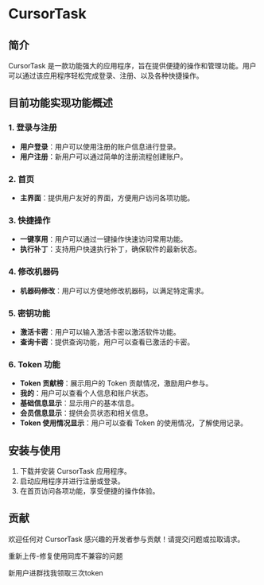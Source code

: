# CursorTask

## 简介

CursorTask 是一款功能强大的应用程序，旨在提供便捷的操作和管理功能。用户可以通过该应用程序轻松完成登录、注册、以及各种快捷操作。

## 目前功能实现功能概述

### 1. 登录与注册

- **用户登录**：用户可以使用注册的账户信息进行登录。
- **用户注册**：新用户可以通过简单的注册流程创建账户。

### 2. 首页

- **主界面**：提供用户友好的界面，方便用户访问各项功能。

### 3. 快捷操作

- **一键享用**：用户可以通过一键操作快速访问常用功能。
- **执行补丁**：支持用户快速执行补丁，确保软件的最新状态。

### 4. 修改机器码

- **机器码修改**：用户可以方便地修改机器码，以满足特定需求。

### 5. 密钥功能

- **激活卡密**：用户可以输入激活卡密以激活软件功能。
- **查询卡密**：提供查询功能，用户可以查看已激活的卡密。

### 6. Token 功能

- **Token 贡献榜**：展示用户的 Token 贡献情况，激励用户参与。
- **我的**：用户可以查看个人信息和账户状态。
- **基础信息显示**：显示用户的基本信息。
- **会员信息显示**：提供会员状态和相关信息。
- **Token 使用情况显示**：用户可以查看 Token 的使用情况，了解使用记录。

## 安装与使用

1. 下载并安装 CursorTask 应用程序。
2. 启动应用程序并进行注册或登录。
3. 在首页访问各项功能，享受便捷的操作体验。

## 贡献

欢迎任何对 CursorTask 感兴趣的开发者参与贡献！请提交问题或拉取请求。

重新上传-修复使用同库不兼容的问题

新用户进群找我领取三次token